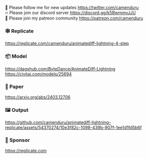 🐣 Please follow me for new updates https://twitter.com/camenduru <br />
🔥 Please join our discord server https://discord.gg/k5BwmmvJJU <br />
🥳 Please join my patreon community https://patreon.com/camenduru <br />

### 🕸 Replicate
https://replicate.com/camenduru/animatediff-lightning-4-step

### 📦 Model
https://dagshub.com/ByteDance/AnimateDiff-Lightning <br />
https://civitai.com/models/25694 <br />

### 📄 Paper
https://arxiv.org/abs/2403.12706

### 🖼 Output

https://github.com/camenduru/animatediff-lightning-replicate/assets/54370274/10e3f82c-1098-439b-907f-1ee1d1fd5b6f

### 🏢 Sponsor
https://replicate.com
